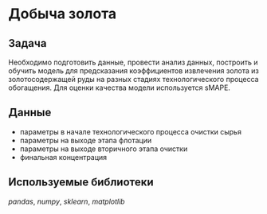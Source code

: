 # Добыча золота

## Задача 

Необходимо подготовить данные, провести анализ данных, построить и обучить модель для предсказания коэффициентов извлечения золота из золотосодержащей руды на разных стадиях технологического процесса обогащения. Для оценки качества модели используется sMAPE.

## Данные

- параметры в начале технологического процесса очистки сырья
- параметры на выходе этапа флотации
- параметры на выходе вторичного этапа очистки
- финальная концентрация
 
 ## Используемые библиотеки
 
 *pandas*, *numpy*, *sklearn*, *matplotlib*